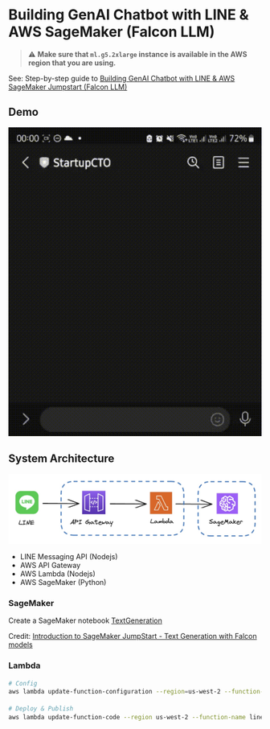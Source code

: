 # Building GenAI Chatbot with LINE & AWS SageMaker (Falcon LLM)

> :warning: **Make sure that `ml.g5.2xlarge` instance is available in the AWS region that you are using.**

See: Step-by-step guide to [Building GenAI Chatbot with LINE & AWS SageMaker Jumpstart (Falcon LLM)](https://medium.com/startupctopage/building-genai-chatbot-with-line-aws-sagemaker-23657e592e53)

## Demo

![Screenshot](screenshot.gif "Screenshot")


## System Architecture

![Architecture](architecture.jpg "Architecture")

- LINE Messaging API (Nodejs)
- AWS API Gateway
- AWS Lambda (Nodejs)
- AWS SageMaker (Python)


### SageMaker

Create a SageMaker notebook [TextGeneration](sagemaker/text-generation.ipynb)

Credit: [Introduction to SageMaker JumpStart - Text Generation with Falcon models](https://github.com/aws/amazon-sagemaker-examples/blob/main/introduction_to_amazon_algorithms/jumpstart-foundation-models/text-generation-falcon.ipynb)


### Lambda

```sh
# Config
aws lambda update-function-configuration --region=us-west-2 --function-name line-messaging-api-v2 --environment Variables="{LINE_ACCESS_TOKEN=...,LINE_SECRET_KEY=...,SYSTEM_PROMPT=...}"

# Deploy & Publish
aws lambda update-function-code --region us-west-2 --function-name line-messaging-api-v2 --zip-file fileb://publish.zip --publish
```
